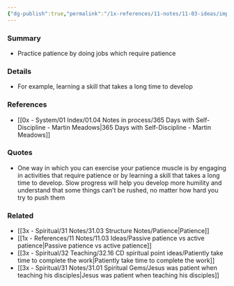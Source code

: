 ```yaml
---
{"dg-publish":true,"permalink":"/1x-references/11-notes/11-03-ideas/improve-patience-by-doing-things-that-take-long-to-accomplish/","title":"Improve patience by doing things that take long to accomplish","created":"2024-02-18T16:06:15.383+03:00","updated":"2024-02-18T16:09:19.836+03:00"}
---
```



### Summary
- Practice patience by doing jobs which require patience

### Details
- For example, learning a skill that takes a long time to develop

### References
- [[0x - System/01 Index/01.04 Notes in process/365 Days with Self-Discipline - Martin Meadows\|365 Days with Self-Discipline - Martin Meadows]]

### Quotes
- One way in which you can exercise your patience muscle is by engaging in activities that require patience or by learning a skill that takes a long time to develop. Slow progress will help you develop more humility and understand that some things can’t be rushed, no matter how hard you try to push them

### Related
- [[3x - Spiritual/31 Notes/31.03 Structure Notes/Patience\|Patience]]
- [[1x - References/11 Notes/11.03 Ideas/Passive patience vs active patience\|Passive patience vs active patience]]
- [[3x - Spiritual/32 Teaching/32.16 CD spiritual point ideas/Patiently take time to complete the work\|Patiently take time to complete the work]]
- [[3x - Spiritual/31 Notes/31.01 Spiritual Gems/Jesus was patient when teaching his disciples\|Jesus was patient when teaching his disciples]]